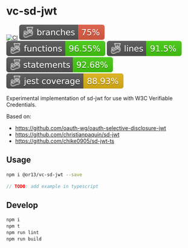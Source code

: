 # vc-sd-jwt

[![CI](https://github.com/or13/vc-sd-jwt/actions/workflows/ci.yml/badge.svg)](https://github.com/or13/vc-sd-jwt/actions/workflows/ci.yml)
![Branches](./badges/coverage-branches.svg)
![Functions](./badges/coverage-functions.svg)
![Lines](./badges/coverage-lines.svg)
![Statements](./badges/coverage-statements.svg)
![Jest coverage](./badges/coverage-jest%20coverage.svg)

<!-- [![NPM](https://nodei.co/npm/@or13/vc-sd-jwt.png?mini=true)](https://npmjs.org/package/@or13/vc-sd-jwt) -->

Experimental implementation of sd-jwt for use with W3C Verifiable Credentials.

Based on:

- https://github.com/oauth-wg/oauth-selective-disclosure-jwt
- https://github.com/christianpaquin/sd-jwt
- https://github.com/chike0905/sd-jwt-ts

## Usage

```sh
npm i @or13/vc-sd-jwt --save
```

```ts
// TODO: add example in typescript
```

## Develop

```bash
npm i
npm t
npm run lint
npm run build
```